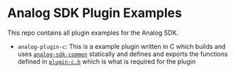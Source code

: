 # Analog SDK Plugin Examples

This repo contains all plugin examples for the Analog SDK.

* `analog-plugin-c`: This is a example plugin written in C which builds and uses [`analog-sdk-common`]() statically and defines and exports the functions defined in [`plugin-c.h`]() which is what is required for the plugin
